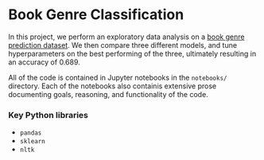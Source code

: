 # Book Genre Classification

In this project, we perform an exploratory data analysis on a [book genre prediction dataset](https://www.kaggle.com/datasets/athu1105/book-genre-prediction).
We then compare three different models, and tune hyperparameters on the best performing of the three, ultimately resulting in an accuracy of 0.689.

All of the code is contained in Jupyter notebooks in the `notebooks/` directory. Each of the notebooks also containis extensive prose documenting goals, reasoning, and functionality of the code.

### Key Python libraries
- `pandas`
- `sklearn`
- `nltk`
